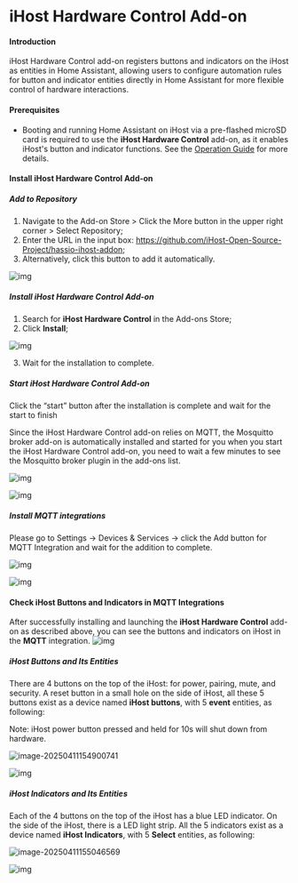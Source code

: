 # iHost Hardware Control  Add-on

#### Introduction 

iHost Hardware Control add-on registers buttons and indicators on the iHost as entities in Home Assistant, allowing users to configure automation rules for button and indicator entities directly in Home Assistant for more flexible control of hardware interactions.

#### Prerequisites 

- Booting and running Home Assistant on iHost via a pre-flashed microSD card is required to use the **iHost Hardware Control** add-on, as it enables iHost's button and indicator functions. See the [Operation Guide](https://github.com/iHost-Open-Source-Project/ha-operating-system?tab=readme-ov-file#readme) for more details. 

#### Install iHost Hardware Control Add-on

##### Add to Repository

1. Navigate to the Add-on Store > Click the More button in the upper right corner > Select Repository;
2. Enter the URL in the input box: [https://github.com/iHost-Open-Source- Project/hassio-ihost-addon](https://github.com/iHost-Open-Source-Project/hassio-ihost-addon); 
3. Alternatively, click this button to add it automatically.

![img](https://raw.githubusercontent.com/iHost-Open-Source-Project/hassio-ihost-addon/master/hassio-ihost-hardware-control/images/install_button.png)

##### Install **iHost Hardware Control**  Add-on

1. Search for **iHost Hardware Control** in the Add-ons Store; 
2. Click **Install**;

![img](https://raw.githubusercontent.com/iHost-Open-Source-Project/hassio-ihost-addon/master/hassio-ihost-hardware-control/images/install.png)

3. Wait for the installation to complete.

##### Start **iHost Hardware Control**  Add-on

Click the “start” button after the installation is complete and wait for the start to finish

Since the iHost Hardware Control add-on relies on MQTT, the Mosquitto broker add-on is automatically installed and started for you when you start the iHost Hardware Control add-on, you need to wait a few minutes to see the Mosquitto broker plugin in the add-ons list.

![img](https://raw.githubusercontent.com/iHost-Open-Source-Project/hassio-ihost-addon/master/hassio-ihost-hardware-control/images/start.png)

![img](https://raw.githubusercontent.com/iHost-Open-Source-Project/hassio-ihost-addon/master/hassio-ihost-hardware-control/images/addons.png)



##### Install MQTT integrations

Please go to Settings -> Devices & Services -> click the Add button for MQTT Integration and wait for the addition to complete.

![img](https://raw.githubusercontent.com/iHost-Open-Source-Project/hassio-ihost-addon/master/hassio-ihost-hardware-control/images/mqtt.png)

![img](https://raw.githubusercontent.com/iHost-Open-Source-Project/hassio-ihost-addon/master/hassio-ihost-hardware-control/images/config_mqtt.png)

#### Check iHost Buttons and Indicators in MQTT Integrations

After successfully installing and launching the **iHost Hardware Control** add-on as described above, you can see the buttons and indicators on iHost in the **MQTT** integration.
![img](https://raw.githubusercontent.com/iHost-Open-Source-Project/hassio-ihost-addon/master/hassio-ihost-hardware-control/images/mqtt_devices.png)

##### iHost Buttons and Its Entities

There are 4 buttons on the top of the iHost: for power, pairing, mute, and security. A reset button in a small hole on the side of iHost, all these 5 buttons exist as a device named **iHost buttons**, with 5 **event** entities, as following: 

Note: iHost power button pressed and held for 10s will shut down from hardware.

![image-20250411154900741](https://raw.githubusercontent.com/iHost-Open-Source-Project/hassio-ihost-addon/master/hassio-ihost-hardware-control/images/ihost_buttons.png)

![img](https://raw.githubusercontent.com/iHost-Open-Source-Project/hassio-ihost-addon/master/hassio-ihost-hardware-control/images/buttons_device.png)

##### iHost  Indicators and Its Entities

Each of the 4 buttons on the top of the iHost has a blue LED indicator. On the side of the iHost, there is a LED light strip. All the 5 indicators exist as a device named **iHost Indicators**, with 5 **Select** entities, as following:

![image-20250411155046569](https://raw.githubusercontent.com/iHost-Open-Source-Project/hassio-ihost-addon/master/hassio-ihost-hardware-control/images/ihost_indicators.png)

![img](https://raw.githubusercontent.com/iHost-Open-Source-Project/hassio-ihost-addon/master/hassio-ihost-hardware-control/images/indicators_device.png)

